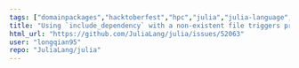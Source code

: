 ```yaml
---
tags: ["domainpackages","hacktoberfest","hpc","julia","julia-language","julialang","machine-learning","numerical","programming-language","science","scientific"]
title: "Using `include_dependency` with a non-existent file triggers precompilation at every startup"
html_url: "https://github.com/JuliaLang/julia/issues/52063"
user: "longqian95"
repo: "JuliaLang/julia"
---
```


